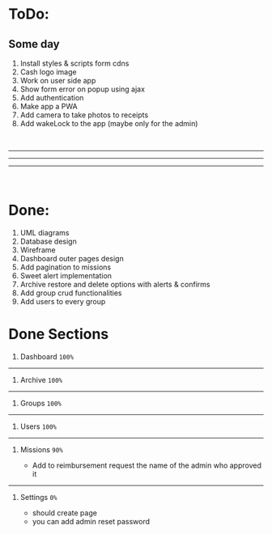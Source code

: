 # ToDo:

## Some day

1.  Install styles & scripts form cdns
1.  Cash logo image
1.  Work on user side app
1.  Show form error on popup using ajax
1.  Add authentication
1.  Make app a PWA
1.  Add camera to take photos to receipts
1.  Add wakeLock to the app (maybe only for the admin)

<br><hr><hr><hr><br>

# Done:

1. UML diagrams
1. Database design
1. Wireframe
1. Dashboard outer pages design
1. Add pagination to missions
1. Sweet alert implementation
1. Archive restore and delete options with alerts & confirms
1. Add group crud functionalities
1. Add users to every group

# Done Sections

1. Dashboard `100%`

<hr>

1.  Archive `100%`

<hr>

1.  Groups `100%`

<hr>

1.  Users `100%`

<hr>

1.  Missions `90%`

    -   Add to reimbursement request the name of the admin who approved it

<hr>

1.  Settings `0%`

    -   should create page
    -   you can add admin reset password
